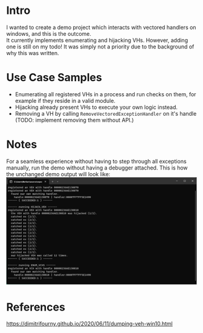 # Intro
I wanted to create a demo project which interacts with vectored handlers on windows, and this is the outcome. <br/>
It currently implements enumerating and hijacking VHs. However, adding one is still on my todo! It was simply not a priority due to the background of why this was written. <br/>

# Use Case Samples
- Enumerating all registered VHs in a process and run checks on them, for example if they reside in a valid module.
- Hijacking already present VHs to execute your own logic instead.
- Removing a VH by calling `RemoveVectoredExceptionHandler` on it's handle (TODO: implement removing them without API.)

# Notes
For a seamless experience without having to step through all exceptions manually, run the demo without having a debugger attached. This is how the unchanged demo output will look like: <br/>
![ ](demo1.png)

# References
https://dimitrifourny.github.io/2020/06/11/dumping-veh-win10.html

